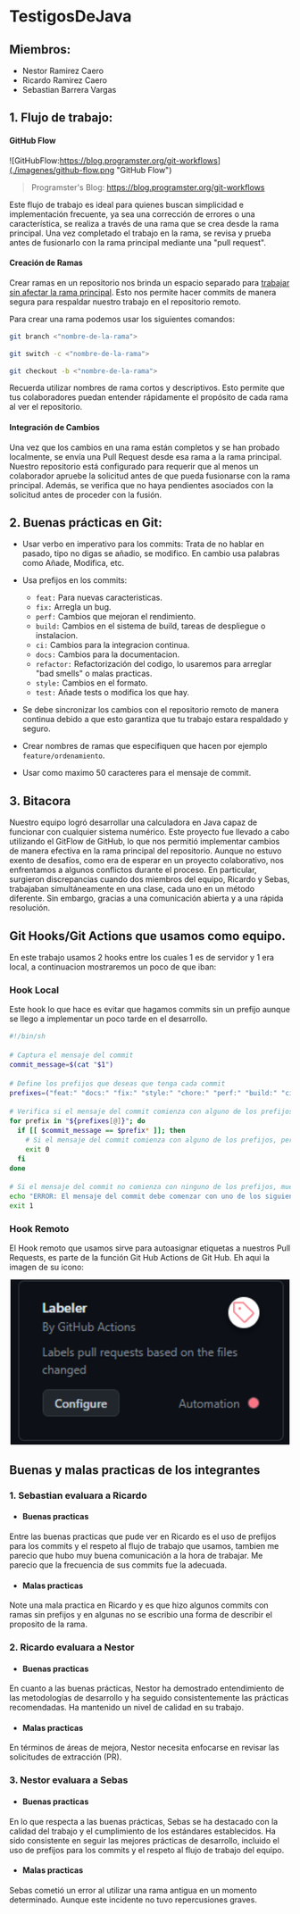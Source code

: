 # TestigosDeJava

## Miembros:

- Nestor Ramirez Caero
- Ricardo Ramirez Caero
- Sebastian Barrera Vargas

## 1. Flujo de trabajo:

#### GitHub Flow

![GitHubFlow:https://blog.programster.org/git-workflows](./imagenes/github-flow.png "GitHub Flow")

> Programster's Blog: https://blog.programster.org/git-workflows

Este flujo de trabajo es ideal para quienes buscan simplicidad e implementación frecuente, ya sea una corrección de errores o una característica, se realiza a través de una rama que se crea desde la rama principal. Una vez completado el trabajo en la rama, se revisa y prueba antes de fusionarlo con la rama principal mediante una "pull request".

#### Creación de Ramas

Crear ramas en un repositorio nos brinda un espacio separado para <u>trabajar sin afectar la rama principal</u>. Esto nos permite hacer commits de manera segura para respaldar nuestro trabajo en el repositorio remoto.

Para crear una rama podemos usar los siguientes comandos:

```bash
git branch <"nombre-de-la-rama">
```

```bash
git switch -c <"nombre-de-la-rama">
```

```bash
git checkout -b <"nombre-de-la-rama">
```

Recuerda utilizar nombres de rama cortos y descriptivos. Esto permite que tus colaboradores puedan entender rápidamente el propósito de cada rama al ver el repositorio.

#### Integración de Cambios
Una vez que los cambios en una rama están completos y se han probado localmente, se envía una Pull Request desde esa rama a la rama principal. Nuestro repositorio está configurado para requerir que al menos un colaborador apruebe la solicitud antes de que pueda fusionarse con la rama principal. Además, se verifica que no haya pendientes asociados con la solicitud antes de proceder con la fusión.

##  2. Buenas prácticas en Git:

* Usar verbo en imperativo para los commits: Trata de no hablar en pasado, tipo no digas se añadio, se modifico. En cambio usa palabras como Añade, Modifica, etc.
* Usa prefijos en los commits: 

    * `feat:` Para nuevas caracteristicas.
    * `fix:` Arregla un bug.
    * `perf:` Cambios que mejoran el rendimiento.
    * `build:` Cambios en el sistema de build, tareas de despliegue o instalacion.
    * `ci:` Cambios para la integracion continua.
    * `docs:` Cambios para la documentacion.
    * `refactor:` Refactorización del codigo, lo usaremos para arreglar "bad smells" o malas practicas.
    * `style:` Cambios en el formato.
    * `test:` Añade tests o modifica los que hay.
*  Se debe sincronizar los cambios con el repositorio remoto de manera continua debido a que esto garantiza que tu trabajo estara respaldado y seguro. 
* Crear nombres de ramas que especifiquen que hacen por ejemplo `feature/ordenamiento`.
* Usar como maximo 50 caracteres para el mensaje de commit.

## 3. Bitacora

Nuestro equipo logró desarrollar una calculadora en Java capaz de funcionar con cualquier sistema numérico. Este proyecto fue llevado a cabo utilizando el GitFlow de GitHub, lo que nos permitió implementar cambios de manera efectiva en la rama principal del repositorio. Aunque no estuvo exento de desafíos, como era de esperar en un proyecto colaborativo, nos enfrentamos a algunos conflictos durante el proceso. En particular, surgieron discrepancias cuando dos miembros del equipo, Ricardo y Sebas, trabajaban simultáneamente en una clase, cada uno en un método diferente. Sin embargo, gracias a una comunicación abierta y a una rápida resolución.

## Git Hooks/Git Actions que usamos como equipo.
En este trabajo usamos 2 hooks entre los cuales 1 es de servidor y 1 era local, a continuacion mostraremos un poco de que iban:

### Hook Local

Este hook lo que hace es evitar que hagamos commits sin un prefijo aunque se llego a implementar un poco tarde en el desarrollo.

```bash
#!/bin/sh

# Captura el mensaje del commit
commit_message=$(cat "$1")

# Define los prefijos que deseas que tenga cada commit
prefixes=("feat:" "docs:" "fix:" "style:" "chore:" "perf:" "build:" "ci:" "refactor:" "test:")

# Verifica si el mensaje del commit comienza con alguno de los prefijos
for prefix in "${prefixes[@]}"; do
  if [[ $commit_message == $prefix* ]]; then
    # Si el mensaje del commit comienza con alguno de los prefijos, permite que el commit continúe
    exit 0
  fi
done

# Si el mensaje del commit no comienza con ninguno de los prefijos, muestra un error y evita que se realice el commit
echo "ERROR: El mensaje del commit debe comenzar con uno de los siguientes prefijos: ${prefixes[*]}"
exit 1
```

### Hook Remoto

El Hook remoto que usamos sirve para autoasignar etiquetas a nuestros Pull Requests, es parte de la función Git Hub Actions de Git Hub. Eh aqui la imagen de su icono:

<p align="center">
  <img src="https://github.com/Richixs/TestigosDeJava/blob/main/imagenes/GitHubAction1.png" alt="Imagen Hook Remoto" width="500">
</p>

## Buenas y malas practicas de los integrantes

### 1. Sebastian evaluara a Ricardo

* #### Buenas practicas

Entre las buenas practicas que pude ver en Ricardo es el uso de prefijos para los commits y el respeto al flujo de trabajo que usamos, tambien me parecio que hubo muy buena comunicación a la hora de trabajar. Me parecio que la frecuencia de sus commits fue la adecuada.

* #### Malas practicas

Note una mala practica en Ricardo y es que hizo algunos commits con ramas sin prefijos y en algunas no se escribio una forma de describir el proposito de la rama.

### 2. Ricardo evaluara a Nestor

* #### Buenas practicas

En cuanto a las buenas prácticas, Nestor ha demostrado entendimiento de las metodologías de desarrollo y ha seguido consistentemente las prácticas recomendadas. Ha mantenido un nivel de calidad en su trabajo.

* #### Malas practicas

 En términos de áreas de mejora, Nestor necesita enfocarse en revisar las solicitudes de extracción (PR).

 ### 3. Nestor evaluara a Sebas

* #### Buenas practicas

En lo que respecta a las buenas prácticas, Sebas se ha destacado con la calidad del trabajo y el cumplimiento de los estándares establecidos. Ha sido consistente en seguir las mejores prácticas de desarrollo, incluido el uso de prefijos para los commits y el respeto al flujo de trabajo del equipo.

* #### Malas practicas

 Sebas cometió un error al utilizar una rama antigua en un momento determinado. Aunque este incidente no tuvo repercusiones graves.
